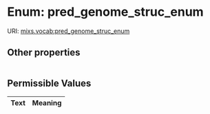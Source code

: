 
# Enum: pred_genome_struc_enum




URI: [mixs.vocab:pred_genome_struc_enum](https://w3id.org/mixs/vocab/pred_genome_struc_enum)


## Other properties

|  |  |  |
| --- | --- | --- |

## Permissible Values

| Text | Meaning |
| :--- | --------: |

